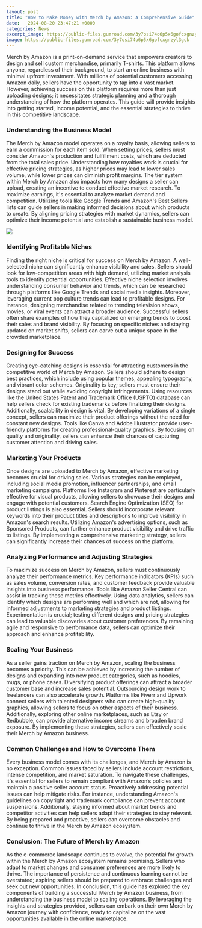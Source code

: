 ```yaml
---
layout: post
title: "How to Make Money with Merch by Amazon: A Comprehensive Guide"
date:   2024-08-20 23:47:21 +0000
categories: News
excerpt_image: https://public-files.gumroad.com/3y7osi74o6p5x6gofcxgnzyl3gck
image: https://public-files.gumroad.com/3y7osi74o6p5x6gofcxgnzyl3gck
---
```


Merch by Amazon is a print-on-demand service that empowers creators to design and sell custom merchandise, primarily T-shirts. This platform allows anyone, regardless of their background, to start an online business with minimal upfront investment. With millions of potential customers accessing Amazon daily, sellers have the opportunity to tap into a vast market. However, achieving success on this platform requires more than just uploading designs; it necessitates strategic planning and a thorough understanding of how the platform operates. This guide will provide insights into getting started, income potential, and the essential strategies to thrive in this competitive landscape.
### Understanding the Business Model
The Merch by Amazon model operates on a royalty basis, allowing sellers to earn a commission for each item sold. When setting prices, sellers must consider Amazon's production and fulfillment costs, which are deducted from the total sales price. Understanding how royalties work is crucial for effective pricing strategies, as higher prices may lead to lower sales volume, while lower prices can diminish profit margins. The tier system within Merch by Amazon also impacts how many designs a seller can upload, creating an incentive to conduct effective market research. 
To maximize earnings, it's essential to analyze market demand and competition. Utilizing tools like Google Trends and Amazon's Best Sellers lists can guide sellers in making informed decisions about which products to create. By aligning pricing strategies with market dynamics, sellers can optimize their income potential and establish a sustainable business model.

![](https://public-files.gumroad.com/3y7osi74o6p5x6gofcxgnzyl3gck)
### Identifying Profitable Niches
Finding the right niche is critical for success on Merch by Amazon. A well-selected niche can significantly enhance visibility and sales. Sellers should look for low-competition areas with high demand, utilizing market analysis tools to identify potential opportunities. Effective niche selection involves understanding consumer behavior and trends, which can be researched through platforms like Google Trends and social media insights.
Moreover, leveraging current pop culture trends can lead to profitable designs. For instance, designing merchandise related to trending television shows, movies, or viral events can attract a broader audience. Successful sellers often share examples of how they capitalized on emerging trends to boost their sales and brand visibility. By focusing on specific niches and staying updated on market shifts, sellers can carve out a unique space in the crowded marketplace.
### Designing for Success
Creating eye-catching designs is essential for attracting customers in the competitive world of Merch by Amazon. Sellers should adhere to design best practices, which include using popular themes, appealing typography, and vibrant color schemes. Originality is key; sellers must ensure their designs stand out while avoiding copyright infringements. Using resources like the United States Patent and Trademark Office (USPTO) database can help sellers check for existing trademarks before finalizing their designs.
Additionally, scalability in design is vital. By developing variations of a single concept, sellers can maximize their product offerings without the need for constant new designs. Tools like Canva and Adobe Illustrator provide user-friendly platforms for creating professional-quality graphics. By focusing on quality and originality, sellers can enhance their chances of capturing customer attention and driving sales.
### Marketing Your Products
Once designs are uploaded to Merch by Amazon, effective marketing becomes crucial for driving sales. Various strategies can be employed, including social media promotion, influencer partnerships, and email marketing campaigns. Platforms like Instagram and Pinterest are particularly effective for visual products, allowing sellers to showcase their designs and engage with potential customers.
Search Engine Optimization (SEO) for product listings is also essential. Sellers should incorporate relevant keywords into their product titles and descriptions to improve visibility in Amazon's search results. Utilizing Amazon's advertising options, such as Sponsored Products, can further enhance product visibility and drive traffic to listings. By implementing a comprehensive marketing strategy, sellers can significantly increase their chances of success on the platform.
### Analyzing Performance and Adjusting Strategies
To maximize success on Merch by Amazon, sellers must continuously analyze their performance metrics. Key performance indicators (KPIs) such as sales volume, conversion rates, and customer feedback provide valuable insights into business performance. Tools like Amazon Seller Central can assist in tracking these metrics effectively.
Using data analytics, sellers can identify which designs are performing well and which are not, allowing for informed adjustments to marketing strategies and product listings. Experimentation is crucial; testing different designs and pricing strategies can lead to valuable discoveries about customer preferences. By remaining agile and responsive to performance data, sellers can optimize their approach and enhance profitability.
### Scaling Your Business
As a seller gains traction on Merch by Amazon, scaling the business becomes a priority. This can be achieved by increasing the number of designs and expanding into new product categories, such as hoodies, mugs, or phone cases. Diversifying product offerings can attract a broader customer base and increase sales potential.
Outsourcing design work to freelancers can also accelerate growth. Platforms like Fiverr and Upwork connect sellers with talented designers who can create high-quality graphics, allowing sellers to focus on other aspects of their business. Additionally, exploring other online marketplaces, such as Etsy or Redbubble, can provide alternative income streams and broaden brand exposure. By implementing these strategies, sellers can effectively scale their Merch by Amazon business.
### Common Challenges and How to Overcome Them
Every business model comes with its challenges, and Merch by Amazon is no exception. Common issues faced by sellers include account restrictions, intense competition, and market saturation. To navigate these challenges, it's essential for sellers to remain compliant with Amazon’s policies and maintain a positive seller account status.
Proactively addressing potential issues can help mitigate risks. For instance, understanding Amazon's guidelines on copyright and trademark compliance can prevent account suspensions. Additionally, staying informed about market trends and competitor activities can help sellers adapt their strategies to stay relevant. By being prepared and proactive, sellers can overcome obstacles and continue to thrive in the Merch by Amazon ecosystem.
### Conclusion: The Future of Merch by Amazon
As the e-commerce landscape continues to evolve, the potential for growth within the Merch by Amazon ecosystem remains promising. Sellers who adapt to market changes and consumer preferences are more likely to thrive. The importance of persistence and continuous learning cannot be overstated; aspiring sellers should be prepared to embrace challenges and seek out new opportunities.
In conclusion, this guide has explored the key components of building a successful Merch by Amazon business, from understanding the business model to scaling operations. By leveraging the insights and strategies provided, sellers can embark on their own Merch by Amazon journey with confidence, ready to capitalize on the vast opportunities available in the online marketplace.